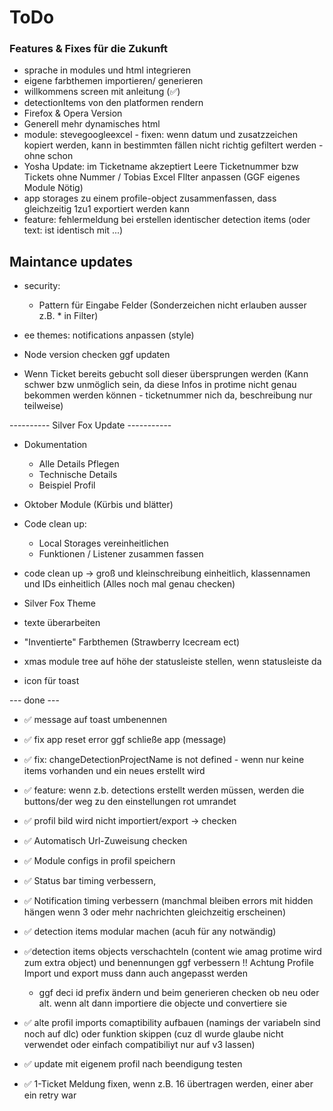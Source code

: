 # ToDo

### Features & Fixes für die Zukunft
 
- sprache in modules und html integrieren
- eigene farbthemen importieren/ generieren
- willkommens screen mit anleitung (✅)
- detectionItems von den platformen rendern
- Firefox & Opera Version
- Generell mehr dynamisches html
- module: stevegoogleexcel - fixen: wenn datum und zusatzzeichen kopiert werden, kann in bestimmten fällen nicht richtig gefiltert werden - ohne schon
- Yosha Update: im Ticketname akzeptiert Leere Ticketnummer bzw Tickets ohne Nummer / Tobias Excel FIlter anpassen 
(GGF eigenes Module Nötig)
- app storages zu einem profile-object zusammenfassen, dass gleichzeitig 1zu1 exportiert werden kann
- feature: fehlermeldung bei erstellen identischer detection items (oder text: ist identisch mit ...)


## Maintance updates
- security: 
    - Pattern für Eingabe Felder (Sonderzeichen nicht erlauben ausser z.B. * in Filter)
- ee themes: notifications anpassen (style)
- Node version checken ggf updaten

- Wenn Ticket bereits gebucht soll dieser übersprungen werden (Kann schwer bzw unmöglich sein, da diese Infos in protime nicht genau bekommen werden können - ticketnummer nich da, beschreibung nur teilweise)

---------- Silver Fox Update -----------
- Dokumentation
    - Alle Details Pflegen
    - Technische Details
    - Beispiel Profil

- Oktober Module (Kürbis und blätter)
- Code clean up:
    - Local Storages vereinheitlichen
    - Funktionen / Listener zusammen fassen
- code clean up -> groß und kleinschreibung einheitlich, klassennamen und IDs einheitlich
    (Alles noch mal genau checken)
- Silver Fox Theme
- texte überarbeiten
- "Inventierte" Farbthemen (Strawberry Icecream ect)
- xmas module tree auf höhe der statusleiste stellen, wenn statusleiste da
- icon für toast

--- done ---

- ✅ message auf toast umbenennen
- ✅ fix app reset error ggf schließe app (message)
- ✅ fix: changeDetectionProjectName is not defined - wenn nur keine items vorhanden und ein neues erstellt wird
- ✅ feature: wenn z.b. detections erstellt werden müssen, werden die buttons/der weg zu den einstellungen rot umrandet
- ✅ profil bild wird nicht importiert/export -> checken 
- ✅ Automatisch Url-Zuweisung checken
- ✅ Module configs in profil speichern
- ✅ Status bar timing verbessern,
- ✅ Notification timing verbessern (manchmal bleiben errors mit hidden hängen wenn 3 oder mehr nachrichten gleichzeitig erscheinen)
- ✅ detection items modular machen (acuh für any notwändig)


- ✅detection items objects verschachteln (content wie amag protime wird zum extra object) und benennungen ggf verbessern
    !! Achtung Profile Import und export muss dann auch angepasst werden
    - ggf deci id prefix ändern und beim generieren checken ob neu oder alt. wenn alt dann importiere die objecte und convertiere sie

- ✅ alte profil imports comaptibility aufbauen (namings der variabeln sind noch auf dlc) oder funktion skippen (cuz dl wurde glaube nicht verwendet oder einfach compatibiliyt nur auf v3 lassen)
- ✅ update mit eigenem profil nach beendigung testen
- ✅ 1-Ticket Meldung fixen, wenn z.B. 16 übertragen werden, einer aber ein retry war